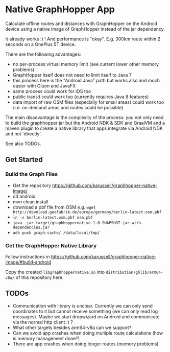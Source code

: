 # Native GraphHopper App

Calculate offline routes and distances with GraphHopper on the Android
device using a native image of GraphHopper instead of the jar dependency.

It already works :) ! And performance is "okay". E.g. 300km route within 
2 seconds on a OnePlus 5T device.

There are the following advantages:

 * no per-process virtual memory limit (see current lower other memory problems)
 * GraphHopper itself does not need to limit itself to Java 7
 * this process here is the "Android Java" path but works also and much easier with Gluon and JavaFX
 * same process could work for iOS too
 * public transit could work too (currently requires Java 8 features)
 * data import of raw OSM files (especially for small areas) could work too (i.e. on-demand areas and routes could be possible)

The main disadvantage is the complexity of the process: you not only need to
build the graphhopper jar but the Android NDK & SDK and GraalVM and a maven
plugin to create a native library that apps integrate via Android NDK and
not 'directly'.

See also TODOs.

## Get Started

### Build the Graph Files

 * Get the repository https://github.com/karussell/graphhopper-native-image/
 * cd android
 * mvn clean install
 * download a pbf file from OSM e.g. `wget http://download.geofabrik.de/europe/germany/berlin-latest.osm.pbf`
 * `ln -s berlin-latest.osm.pbf osm.pbf`
 * `java -jar target/graphhoppernative-1.0-SNAPSHOT-jar-with-dependencies.jar`
 * `adb push graph-cache/ /data/local/tmp/`

### Get the GraphHopper Native Library

Follow instructions in https://github.com/karussell/graphhopper-native-image/#build-android

Copy the created `libgraphhoppernative.so` into `distribution/ghlib/arm64-v8a/`
of this repository here.

## TODOs

 * Communication with library is unclear. Currently we can only send
   coordinates to it but cannot receive something (we can only read log messages). Maybe we start dropwizard on Android and communicate via the normal http client :) ?
 * What other targets besides arm64-v8a can we support?
 * Can we avoid app crashes when doing multiple route calculations (how is memory management done?)
 * There are app crashes when doing longer routes (memory problems)
